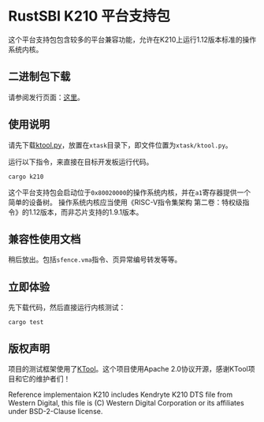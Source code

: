 # RustSBI K210 平台支持包

这个平台支持包包含较多的平台兼容功能，允许在K210上运行1.12版本标准的操作系统内核。

## 二进制包下载

请参阅发行页面：[这里](https://github.com/rustsbi/rustsbi-k210/releases)。

## 使用说明

请先下载[ktool.py](https://github.com/loboris/ktool)，放置在`xtask`目录下，即文件位置为`xtask/ktool.py`。

运行以下指令，来直接在目标开发板运行代码。

```
cargo k210
```

这个平台支持包会启动位于`0x80020000`的操作系统内核，并在`a1`寄存器提供一个简单的设备树。
操作系统内核应当使用《RISC-V指令集架构 第二卷：特权级指令》的1.12版本，而非芯片支持的1.9.1版本。

## 兼容性使用文档

稍后放出。包括`sfence.vma`指令、页异常编号转发等等。

## 立即体验

先下载代码，然后直接运行内核测试：

```
cargo test
```

## 版权声明

项目的测试框架使用了[KTool](https://github.com/loboris/ktool)。这个项目使用Apache 2.0协议开源，感谢KTool项目和它的维护者们！

Reference implementaion K210 includes Kendryte K210 DTS file from Western Digital, this file is
(C) Western Digital Corporation or its affiliates under BSD-2-Clause license.
